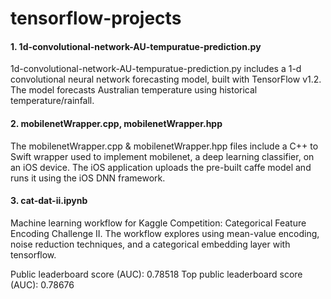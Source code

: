 # tensorflow-projects

#### 1. 1d-convolutional-network-AU-tempuratue-prediction.py 

   1d-convolutional-network-AU-tempuratue-prediction.py includes a 1-d convolutional neural network forecasting model, built with TensorFlow v1.2. The model forecasts Australian    temperature using historical temperature/rainfall. 

#### 2. mobilenetWrapper.cpp, mobilenetWrapper.hpp

  The mobilenetWrapper.cpp & mobilenetWrapper.hpp files include a C++ to Swift wrapper used to implement mobilenet, a deep learning classifier, on an iOS device. The iOS application uploads the pre-built caffe model and runs it using the iOS DNN framework.  

#### 3. cat-dat-ii.ipynb

Machine learning workflow for Kaggle Competition: Categorical Feature Encoding Challenge II. The workflow explores using mean-value encoding, noise reduction techniques, and a categorical embedding layer with tensorflow. 

Public leaderboard score (AUC): 0.78518
Top public leaderboard score (AUC): 0.78676
